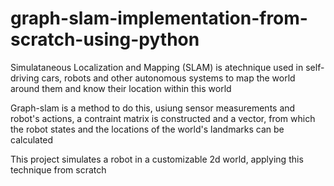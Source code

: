 # graph-slam-implementation-from-scratch-using-python

 Simulataneous Localization and Mapping (SLAM) is atechnique used in self-driving cars, robots and other autonomous systems to map the world around them and know their location within this world

 Graph-slam is a method to do this, usiung sensor measurements and robot's actions, a contraint matrix is constructed and a vector, from which the robot states and the locations of the world's landmarks can be calculated
 
 This project simulates a robot in a customizable 2d world, applying this technique from scratch
